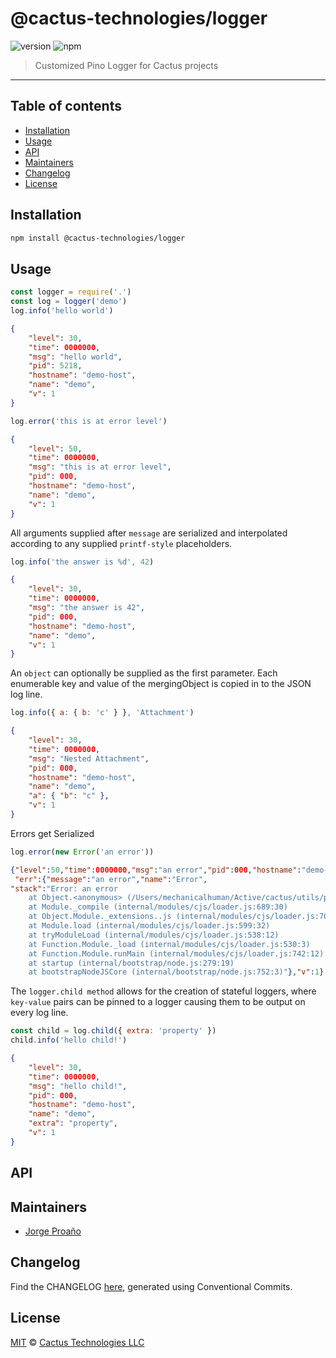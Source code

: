 # @cactus-technologies/logger

![version](https://img.shields.io/badge/version-2.2.1-green.svg)
![npm](https://img.shields.io/badge/npm-private-red.svg)

> Customized Pino Logger for Cactus projects

---

## Table of contents

-   [Installation](#installation)
-   [Usage](#usage)
-   [API](#api)
-   [Maintainers](#maintainers)
-   [Changelog](#changelog)
-   [License](#license)

## Installation

```sh
npm install @cactus-technologies/logger
```

## Usage

```javascript
const logger = require('.')
const log = logger('demo')
log.info('hello world')
```

```json
{
    "level": 30,
    "time": 0000000,
    "msg": "hello world",
    "pid": 5218,
    "hostname": "demo-host",
    "name": "demo",
    "v": 1
}
```

```javascript
log.error('this is at error level')
```

```json
{
    "level": 50,
    "time": 0000000,
    "msg": "this is at error level",
    "pid": 000,
    "hostname": "demo-host",
    "name": "demo",
    "v": 1
}
```

All arguments supplied after `message` are serialized and interpolated according to any supplied `printf-style` placeholders.

```javascript
log.info('the answer is %d', 42)
```

```json
{
    "level": 30,
    "time": 0000000,
    "msg": "the answer is 42",
    "pid": 000,
    "hostname": "demo-host",
    "name": "demo",
    "v": 1
}
```

An `object` can optionally be supplied as the first parameter. Each enumerable key and value of the mergingObject is copied in to the JSON log line.

```javascript
log.info({ a: { b: 'c' } }, 'Attachment')
```

```json
{
    "level": 30,
    "time": 0000000,
    "msg": "Nested Attachment",
    "pid": 000,
    "hostname": "demo-host",
    "name": "demo",
    "a": { "b": "c" },
    "v": 1
}
```

Errors get Serialized

```javascript
log.error(new Error('an error'))
```

```json
{"level":50,"time":0000000,"msg":"an error","pid":000,"hostname":"demo-host","name":"demo",
 "err":{"message":"an error","name":"Error",
"stack":"Error: an error
    at Object.<anonymous> (/Users/mechanicalhuman/Active/cactus/utils/packages/logger/example.js:12:11)
    at Module._compile (internal/modules/cjs/loader.js:689:30)
    at Object.Module._extensions..js (internal/modules/cjs/loader.js:700:10)
    at Module.load (internal/modules/cjs/loader.js:599:32)
    at tryModuleLoad (internal/modules/cjs/loader.js:538:12)
    at Function.Module._load (internal/modules/cjs/loader.js:530:3)
    at Function.Module.runMain (internal/modules/cjs/loader.js:742:12)
    at startup (internal/bootstrap/node.js:279:19)
    at bootstrapNodeJSCore (internal/bootstrap/node.js:752:3)"},"v":1}
```

The `logger.child method` allows for the creation of stateful loggers, where `key-value` pairs can be pinned to a logger causing them to be output on every log line.

```javascript
const child = log.child({ extra: 'property' })
child.info('hello child!')
```

```json
{
    "level": 30,
    "time": 0000000,
    "msg": "hello child!",
    "pid": 000,
    "hostname": "demo-host",
    "name": "demo",
    "extra": "property",
    "v": 1
}
```

## API

## Maintainers

-   [Jorge Proaño](https://www.hidden-node-problem.com)

## Changelog

Find the CHANGELOG [here](CHANGELOG.md), generated using Conventional Commits.

## License

[MIT](LICENSE) © [Cactus Technologies LLC](http://www.cactus.is)
